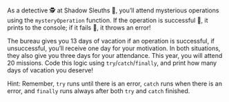 As a detective 🕵️ at Shadow Sleuths 🥷, you’ll attend mysterious operations using the `mysteryOperation` function. If the operation is successful 🍻, it prints to the console; if it fails 🦹, it throws an error!

The bureau gives you 13 days of vacation if an operation is successful, if unsuccessful, you’ll receive one day for your motivation. In both situations, they also give you three days for your attendance. This year, you will attend 20 missions. Code this logic using `try`/`catch`/`finally`, and print how many days of vacation you deserve!

Hint: Remember, `try` runs until there is an error, `catch` runs when there is an error, and `finally` runs always after both `try` and `catch` finished.